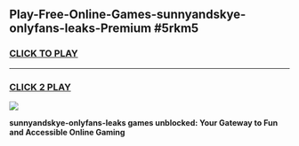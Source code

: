 
## Play-Free-Online-Games-sunnyandskye-onlyfans-leaks-Premium #5rkm5
<h3>
<a href="https://premium.freeplayer.one?title=sunnyandskye-onlyfans-leaks&ref=8M">CLICK TO PLAY</a></h3>
<hr>

<h3>
<a href="https://premium.freeplayer.one?title=sunnyandskye-onlyfans-leaks&ref=8M">CLICK 2 PLAY</a>
  
</h3>

<a href="https://premium.freeplayer.one?title=sunnyandskye-onlyfans-leaks&ref=8M"><img src="https://clearcache.store/games.png"></a>


**sunnyandskye-onlyfans-leaks games unblocked: Your Gateway to Fun and Accessible Online Gaming**
